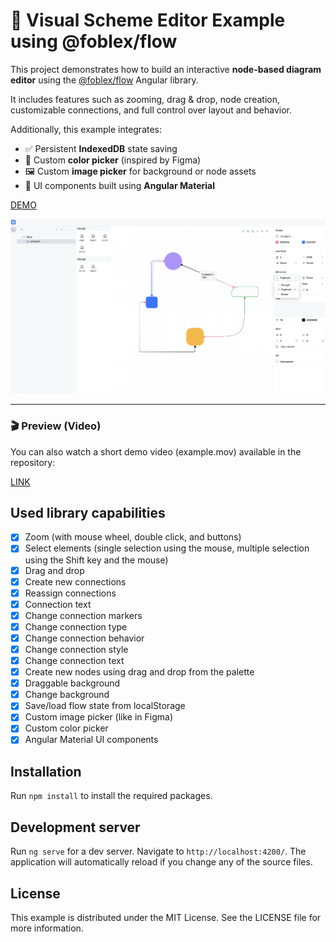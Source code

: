 # 🧩 Visual Scheme Editor Example using @foblex/flow

This project demonstrates how to build an interactive **node-based diagram editor** using the [@foblex/flow](https://github.com/Foblex/f-flow) Angular library.

It includes features such as zooming, drag & drop, node creation, customizable connections, and full control over layout and behavior.

Additionally, this example integrates:
- ✅ Persistent **IndexedDB** state saving
- 🎨 Custom **color picker** (inspired by Figma)
- 🖼️ Custom **image picker** for background or node assets
- 🧱 UI components built using **Angular Material**

[DEMO](https://foblex.github.io/f-scheme-editor)

<p align="center">
  <img src="example.png" width="600" alt="Foblex Flow Example Screenshot" />
</p>

<!-- Video available in the repository -->

---

### 🎬 Preview (Video)

You can also watch a short demo video (example.mov) available in the repository:

[LINK](https://github.com/Foblex/f-flow-example/assets/13272876/2bb7a1ca-bd5d-44d6-82a3-a0bc935e91f7)

## Used library capabilities

- [x] Zoom (with mouse wheel, double click, and buttons)
- [x] Select elements (single selection using the mouse, multiple selection using the Shift key and the mouse)
- [x] Drag and drop
- [x] Create new connections
- [x] Reassign connections
- [x] Connection text
- [x] Change connection markers
- [x] Change connection type
- [x] Change connection behavior
- [x] Change connection style
- [x] Change connection text
- [x] Create new nodes using drag and drop from the palette
- [x] Draggable background
- [x] Change background
- [x] Save/load flow state from localStorage
- [x] Custom image picker (like in Figma)
- [x] Custom color picker
- [x] Angular Material UI components

## Installation

Run `npm install` to install the required packages.

## Development server

Run `ng serve` for a dev server. Navigate to `http://localhost:4200/`. The application will automatically reload if you change any of the source files.

## License

This example is distributed under the MIT License. See the LICENSE file for more information.
